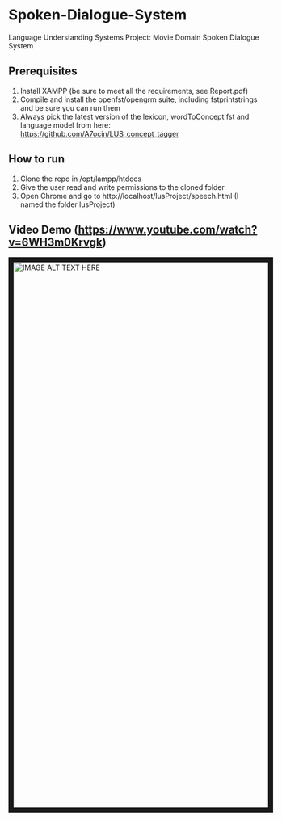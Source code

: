 # Spoken-Dialogue-System
Language Understanding Systems Project: Movie Domain Spoken Dialogue System

## Prerequisites
1) Install XAMPP (be sure to meet all the requirements, see Report.pdf)
2) Compile and install the openfst/opengrm suite, including fstprintstrings and be sure you can run them
3) Always pick the latest version of the lexicon, wordToConcept fst and language model from here: https://github.com/A7ocin/LUS_concept_tagger 

## How to run
1) Clone the repo in /opt/lampp/htdocs
2) Give the user read and write permissions to the cloned folder
3) Open Chrome and go to http://localhost/lusProject/speech.html (I named the folder lusProject)

## Video Demo (https://www.youtube.com/watch?v=6WH3m0Krvgk)
<a href="http://www.youtube.com/watch?feature=player_embedded&v=6WH3m0Krvgk
" target="_blank"><img src="http://img.youtube.com/vi/6WH3m0Krvgk/0.jpg" 
alt="IMAGE ALT TEXT HERE" width="1920" height="1080" border="10" /></a>
